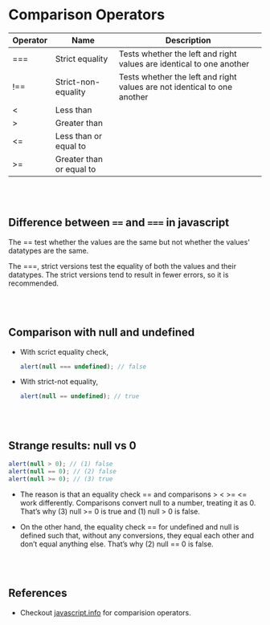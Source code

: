 # Comparison Operators

| Operator | Name                     | Description                                                              |
| -------- | ------------------------ | ------------------------------------------------------------------------ |
| ===      | Strict equality          | Tests whether the left and right values are identical to one another     |
| !==      | Strict-non-equality      | Tests whether the left and right values are not identical to one another |
| <        | Less than                |                                                                          |
| >        | Greater than             |                                                                          |
| <=       | Less than or equal to    |                                                                          |
| >=       | Greater than or equal to |                                                                          |

<br>
<br>

## Difference between `==` and `===` in javascript

The == test whether the values are the same but not whether the values' datatypes are the same.

The ===, strict versions test the equality of both the values and their datatypes. The strict versions tend to result in fewer errors, so it is recommended.

<br>
<br>

## Comparison with null and undefined

- With scrict equality check,

  ```js
  alert(null === undefined); // false
  ```

- With strict-not equality,

  ```js
  alert(null == undefined); // true
  ```

<br>
<br>

## Strange results: null vs 0

```js
alert(null > 0); // (1) false
alert(null == 0); // (2) false
alert(null >= 0); // (3) true
```

- The reason is that an equality check == and comparisons > < >= <= work differently. Comparisons convert null to a number, treating it as 0. That’s why (3) null >= 0 is true and (1) null > 0 is false.

- On the other hand, the equality check == for undefined and null is defined such that, without any conversions, they equal each other and don’t equal anything else. That’s why (2) null == 0 is false.

<br>
<br>

## References

- Checkout [javascript.info](https://javascript.info/comparison) for comparision operators.
